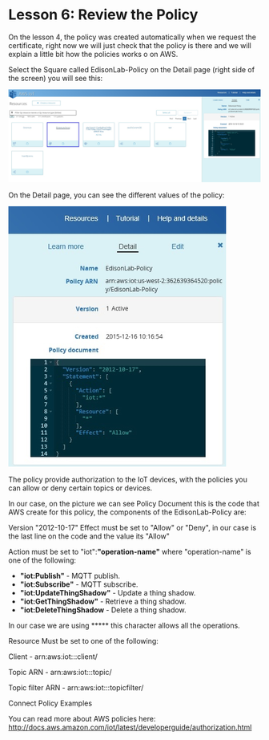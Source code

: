 # Lesson 6: Review the Policy

On the lesson 4, the policy was created automatically when we request the certificate, right now we will just check that the policy is there and we will explain a little bit how the policies works o on AWS.

Select the Square called EdisonLab-Policy on the Detail page (right side of the screen) you will see this:

![](33.jpg)

On the Detail page, you can see the different values of the policy:

![](34.jpg)

The policy provide authorization to the IoT devices, with the policies you can allow or deny certain topics or devices.

In our case, on the picture we can see Policy Document this is the code that AWS create for this policy, the components of the EdisonLab-Policy are:

Version "2012-10-17"
Effect must be set to "Allow" or "Deny", in our case is the last line on the code and the value its "Allow"

Action must be set to "iot":**"operation-name"** where "operation-name" is one of the following:

* **"iot:Publish"** - MQTT publish.
* **"iot:Subscribe"** - MQTT subscribe.
* **"iot:UpdateThingShadow"** - Update a thing shadow.
* **"iot:GetThingShadow"** - Retrieve a thing shadow.
* **"iot:DeleteThingShadow** - Delete a thing shadow.

In our case we are using ***** this character allows all the operations.

Resource
Must be set to one of the following:

Client - arn:aws:iot:<region>:<accountId>:client/<clientId>

Topic ARN - arn:aws:iot:<region>:<accountId>:topic/<topicName>

Topic filter ARN - arn:aws:iot:<region>:<accountId>:topicfilter/<topicFilter>

Connect Policy Examples



You can read more about AWS policies here:
http://docs.aws.amazon.com/iot/latest/developerguide/authorization.html